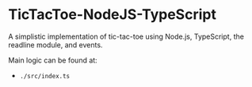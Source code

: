 # TicTacToe-NodeJS-TypeScript

A simplistic implementation of tic-tac-toe using Node.js, TypeScript, the readline module, and events.

Main logic can be found at:

* `./src/index.ts`

